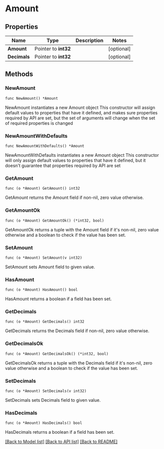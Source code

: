 # Amount

## Properties

Name | Type | Description | Notes
------------ | ------------- | ------------- | -------------
**Amount** | Pointer to **int32** |  | [optional] 
**Decimals** | Pointer to **int32** |  | [optional] 

## Methods

### NewAmount

`func NewAmount() *Amount`

NewAmount instantiates a new Amount object
This constructor will assign default values to properties that have it defined,
and makes sure properties required by API are set, but the set of arguments
will change when the set of required properties is changed

### NewAmountWithDefaults

`func NewAmountWithDefaults() *Amount`

NewAmountWithDefaults instantiates a new Amount object
This constructor will only assign default values to properties that have it defined,
but it doesn't guarantee that properties required by API are set

### GetAmount

`func (o *Amount) GetAmount() int32`

GetAmount returns the Amount field if non-nil, zero value otherwise.

### GetAmountOk

`func (o *Amount) GetAmountOk() (*int32, bool)`

GetAmountOk returns a tuple with the Amount field if it's non-nil, zero value otherwise
and a boolean to check if the value has been set.

### SetAmount

`func (o *Amount) SetAmount(v int32)`

SetAmount sets Amount field to given value.

### HasAmount

`func (o *Amount) HasAmount() bool`

HasAmount returns a boolean if a field has been set.

### GetDecimals

`func (o *Amount) GetDecimals() int32`

GetDecimals returns the Decimals field if non-nil, zero value otherwise.

### GetDecimalsOk

`func (o *Amount) GetDecimalsOk() (*int32, bool)`

GetDecimalsOk returns a tuple with the Decimals field if it's non-nil, zero value otherwise
and a boolean to check if the value has been set.

### SetDecimals

`func (o *Amount) SetDecimals(v int32)`

SetDecimals sets Decimals field to given value.

### HasDecimals

`func (o *Amount) HasDecimals() bool`

HasDecimals returns a boolean if a field has been set.


[[Back to Model list]](../README.md#documentation-for-models) [[Back to API list]](../README.md#documentation-for-api-endpoints) [[Back to README]](../README.md)


